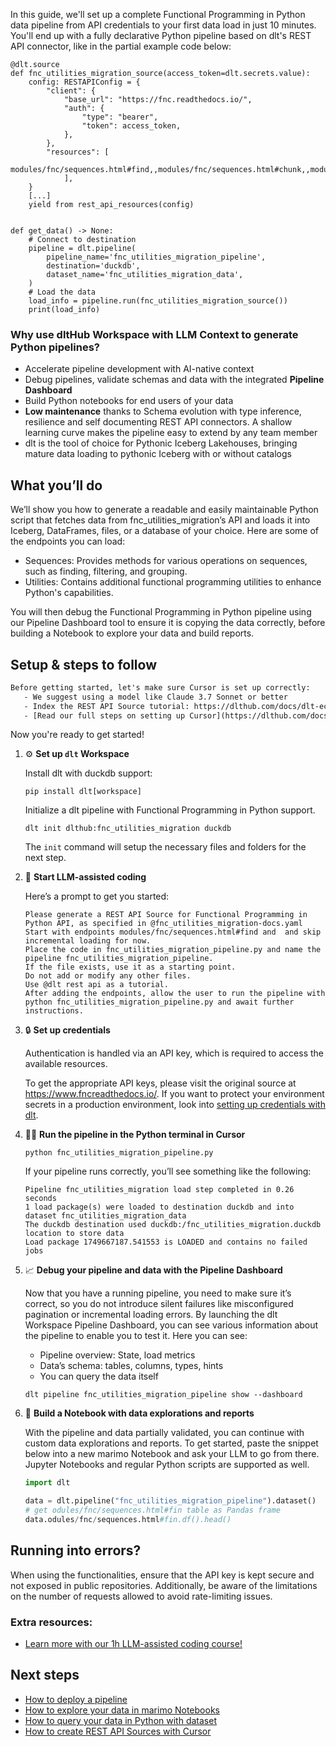 In this guide, we'll set up a complete Functional Programming in Python data pipeline from API credentials to your first data load in just 10 minutes. You'll end up with a fully declarative Python pipeline based on dlt's REST API connector, like in the partial example code below:

```python-outcome
@dlt.source
def fnc_utilities_migration_source(access_token=dlt.secrets.value):
    config: RESTAPIConfig = {
        "client": {
            "base_url": "https://fnc.readthedocs.io/",
            "auth": {
                "type": "bearer",
                "token": access_token,
            },
        },
        "resources": [
            modules/fnc/sequences.html#find,,modules/fnc/sequences.html#chunk,,modules/fnc/sequences.html#concat
            ],
    }
    [...]
    yield from rest_api_resources(config)


def get_data() -> None:
    # Connect to destination
    pipeline = dlt.pipeline(
        pipeline_name='fnc_utilities_migration_pipeline',
        destination='duckdb',
        dataset_name='fnc_utilities_migration_data', 
    )
    # Load the data
    load_info = pipeline.run(fnc_utilities_migration_source())
    print(load_info) 
```

### Why use dltHub Workspace with LLM Context to generate Python pipelines?

- Accelerate pipeline development with AI-native context
- Debug pipelines, validate schemas and data with the integrated **Pipeline Dashboard**
- Build Python notebooks for end users of your data
- **Low maintenance** thanks to Schema evolution with type inference, resilience and self documenting REST API connectors. A shallow learning curve makes the pipeline easy to extend by any team member
- dlt is the tool of choice for Pythonic Iceberg Lakehouses, bringing mature data loading to pythonic Iceberg with or without catalogs

## What you’ll do

We’ll show you how to generate a readable and easily maintainable Python script that fetches data from fnc_utilities_migration’s API and loads it into Iceberg, DataFrames, files, or a database of your choice. Here are some of the endpoints you can load:

- Sequences: Provides methods for various operations on sequences, such as finding, filtering, and grouping.
- Utilities: Contains additional functional programming utilities to enhance Python's capabilities.

You will then debug the Functional Programming in Python pipeline using our Pipeline Dashboard tool to ensure it is copying the data correctly, before building a Notebook to explore your data and build reports.

## Setup & steps to follow

```default
Before getting started, let's make sure Cursor is set up correctly:
   - We suggest using a model like Claude 3.7 Sonnet or better
   - Index the REST API Source tutorial: https://dlthub.com/docs/dlt-ecosystem/verified-sources/rest_api/ and add it to context as **@dlt rest api**
   - [Read our full steps on setting up Cursor](https://dlthub.com/docs/dlt-ecosystem/llm-tooling/cursor-restapi#23-configuring-cursor-with-documentation)
```

Now you're ready to get started!

1. ⚙️ **Set up `dlt` Workspace**
    
    Install dlt with duckdb support:
    ```shell
    pip install dlt[workspace]
    ```

    Initialize a dlt pipeline with Functional Programming in Python support.
    ```shell
    dlt init dlthub:fnc_utilities_migration duckdb
    ```

    The `init` command will setup the necessary files and folders for the next step.
    
2. 🤠 **Start LLM-assisted coding**
    
    Here’s a prompt to get you started:
    
    ```prompt
    Please generate a REST API Source for Functional Programming in Python API, as specified in @fnc_utilities_migration-docs.yaml 
    Start with endpoints modules/fnc/sequences.html#find and  and skip incremental loading for now. 
    Place the code in fnc_utilities_migration_pipeline.py and name the pipeline fnc_utilities_migration_pipeline. 
    If the file exists, use it as a starting point. 
    Do not add or modify any other files. 
    Use @dlt rest api as a tutorial. 
    After adding the endpoints, allow the user to run the pipeline with python fnc_utilities_migration_pipeline.py and await further instructions.
    ```

    
3. 🔒 **Set up credentials** 
    
    Authentication is handled via an API key, which is required to access the available resources.
    
    To get the appropriate API keys, please visit the original source at https://www.fncreadthedocs.io/.
    If you want to protect your environment secrets in a production environment, look into [setting up credentials with dlt](https://dlthub.com/docs/walkthroughs/add_credentials).
    
4. 🏃‍♀️ **Run the pipeline in the Python terminal in Cursor**
    
    ```shell
    python fnc_utilities_migration_pipeline.py
    ```
    
    If your pipeline runs correctly, you’ll see something like the following:
    
    ```shell
    Pipeline fnc_utilities_migration load step completed in 0.26 seconds
    1 load package(s) were loaded to destination duckdb and into dataset fnc_utilities_migration_data
    The duckdb destination used duckdb:/fnc_utilities_migration.duckdb location to store data
    Load package 1749667187.541553 is LOADED and contains no failed jobs
    ```
    
5. 📈 **Debug your pipeline and data with the Pipeline Dashboard**

    Now that you have a running pipeline, you need to make sure it’s correct, so you do not introduce silent failures like misconfigured pagination or incremental loading errors. By launching the dlt Workspace Pipeline Dashboard, you can see various information about the pipeline to enable you to test it. Here you can see:
    - Pipeline overview: State, load metrics
    - Data’s schema: tables, columns, types, hints
    - You can query the data itself
    
    ```shell
    dlt pipeline fnc_utilities_migration_pipeline show --dashboard
    ```
    
6. 🐍 **Build a Notebook with data explorations and reports**

    With the pipeline and data partially validated, you can continue with custom data explorations and reports. To get started, paste the snippet below into a new marimo Notebook and ask your LLM to go from there. Jupyter Notebooks and regular Python scripts are supported as well.

    
    ```python
    import dlt

   data = dlt.pipeline("fnc_utilities_migration_pipeline").dataset()
   # get odules/fnc/sequences.html#fin table as Pandas frame
   data.odules/fnc/sequences.html#fin.df().head()
    ```

## Running into errors?

When using the functionalities, ensure that the API key is kept secure and not exposed in public repositories. Additionally, be aware of the limitations on the number of requests allowed to avoid rate-limiting issues.

### Extra resources:

- [Learn more with our 1h LLM-assisted coding course!](https://www.youtube.com/watch?v=GGid70rnJuM)

## Next steps

- [How to deploy a pipeline](https://dlthub.com/docs/walkthroughs/deploy-a-pipeline)
- [How to explore your data in marimo Notebooks](https://dlthub.com/docs/general-usage/dataset-access/marimo)
- [How to query your data in Python with dataset](https://dlthub.com/docs/general-usage/dataset-access/dataset)
- [How to create REST API Sources with Cursor](https://dlthub.com/docs/dlt-ecosystem/llm-tooling/cursor-restapi)